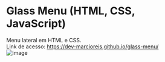 # Glass Menu (HTML, CSS, JavaScript)
Menu lateral em HTML e CSS.<br>
Link de acesso: https://dev-marcioreis.github.io/glass-menu/ <br>
![image](https://user-images.githubusercontent.com/122680054/212545096-35aabc0e-4ceb-4f71-b2a5-e63c0fb32ec4.png)
